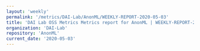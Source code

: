 ```yaml
---
layout: 'weekly'
permalink: '/metrics/DAI-Lab/AnonML/WEEKLY-REPORT-2020-05-03'
title: 'DAI Lab OSS Metrics Metrics report for AnonML | WEEKLY-REPORT-2020-05-03'
organization: 'DAI-Lab'
repository: 'AnonML'
current_date: '2020-05-03'
---
```


